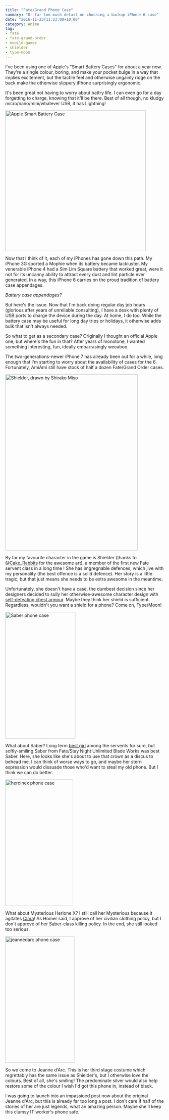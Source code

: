 ```yaml
---
title: "Fate/Grand Phone Case"
summary: "Or far too much detail on choosing a backup iPhone 6 case"
date: "2016-11-23T11:23:00+10:00"
category: Anime
tag:
- fate
- fate-grand-order
- mobile-games
- shielder
- type-moon
---
```

I've been using one of Apple's "Smart Battery Cases" for about a year now. They're a single colour, boring, and make your pocket bulge in a way that implies excitement, but the tactile feel and otherwise ungainly ridge on the back make the otherwise slippery iPhone surprisingly ergonomic.

It's been great not having to worry about battry life. I can even go for a day forgetting to charge, knowing that it'll be there. Best of all though, no kludgy micro/nano/mini/whatever USB, it has Lightning!

<p><img src="https://rubenerd.com/files/2016/MGQL2_AV1_SPACE_GRAY.jpg" srcset="https://rubenerd.com/files/2016/MGQL2_AV1_SPACE_GRAY.jpg 1x, https://rubenerd.com/files/2016/MGQL2_AV1_SPACE_GRAY@2x.jpg 2x" alt="Apple Smart Battery Case" style="width:445px; height:445px" /></p>

Now that I think of it, each of my iPhones has gone down this path. My iPhone 3G sported a Mophie when its battery became lackluster. My venerable iPhone 4 had a Sim Lim Square battery that worked great, were it not for its uncanny ability to attract every dust and lint particle ever generated. In a way, this iPhone 6 carries on the proud tradition of battery case appendages.

*Battery case appendages?*

But here's the issue. Now that I'm back doing regular day job hours (glorious after years of unreliable consulting), I have a desk with plenty of USB ports to charge the device during the day. At home, I do too. While the battery case may be useful for long day trips or holidays, it otherwise adds bulk that isn't always needed.

So what to get as a secondary case? Originally I thought an official Apple one, but where's the fun in that? After years of monotone, I wanted something interesting, fun, ideally embarrasingly weeaboo.

The two-generations-newer iPhone 7 has already been out for a while, long enough that I'm starting to worry about the availability of cases for the 6. Fortunately, AmiAmi still have stock of half a dozen Fate/Grand Order cases.

<p><img src="https://rubenerd.com/files/2016/shielder.jpg" srcset="https://rubenerd.com/files/2016/shielder.jpg 1x, https://rubenerd.com/files/2016/shielder@2x.jpg 2x" alt="Shielder, drawn by Shirako Miso" style="width:420px; height:557px" /></p>

By far my favourite character in the game is Shielder (thanks to [@Cake_Rabbits] for the awesome art), a member of the first new Fate servent class in a long time ! She has imgregnable defences, which jive with my personality (the best offence is a solid defence). Her story is a little tragic, but that just means she needs to be extra awesome in the meantime.

Unfortunately, she doesn't have a case, the dumbest decision since her designers decided to sully her otherwise-awesome character design with [self-defeating chest armour]. Maybe they think her shield is sufficient. Regardless, wouldn't you want a shield for a phone? Come on, Type/Moon!

<p><img src="https://rubenerd.com/files/2016/case-saber.jpg" srcset="https://rubenerd.com/files/2016/case-saber.jpg 1x, https://rubenerd.com/files/2016/case-saber@2x.jpg 2x" alt="Saber phone case" style="width:222px; height:400px" /></p>

What about Saber? Long term [best girl] among the servents for sure, but softly-smiling Saber from Fate/Stay Night Unlimited Blade Works was best Saber. Here, she looks like she's about to use that crown as a discus to behead me. I can think of worse ways to go, and maybe her stern expression would dissuade those who'd want to steal my old phone. But I think we can do better.

<p><img src="https://rubenerd.com/files/2016/case-heroinex.jpg" srcset="https://rubenerd.com/files/2016/case-heroinex.jpg 1x, https://rubenerd.com/files/2016/case-heroinex@2x.jpg 2x" alt="heroinex phone case" style="width:215px; height:400px" /></p>

What about Mysterious Herione X? I still call her Mysterious because it agitates [Clara]! As Homer said, I approve of her civilian clothing policy, but I don't approve of her Saber-class killing policy. In the end, she still looked too serious. 

<p><img src="https://rubenerd.com/files/2016/case-jeannedarc.jpg" srcset="https://rubenerd.com/files/2016/case-jeannedarc.jpg 1x, https://rubenerd.com/files/2016/case-jeannedarc@2x.jpg 2x" alt="jeannedarc phone case" style="width:219px; height:400px" /></p>

So we come to Jeanne d'Arc. This is her third stage costume which regrettably has the same issue as Shielder's, but I otherwise love the colours. Best of all, she's smiling! The predominate silver would also help restore some of the colour I wish I'd got this phone in, instead of black.

I was going to launch into an impassioed post now about the original  Jeanne d'Arc, but this is already far too long a post. I don't care if half of the stories of her are just legends, what an amazing person. Maybe she'll keep this clumsy IT worker's phone safe.

[thank you Wikia]: http://fategrandorder.wikia.com/wiki/Shielder
[best girl]: http://knowyourmeme.com/memes/best-girl
[Clara]: http://uesalty.tumblr.com/
[self-defeating chest armour]: http://www.tor.com/2013/05/06/boob-plate-armor-would-kill-you/
[@cake_rabbits]: https://twitter.com/cake_rabbits/status/675577301086572544
